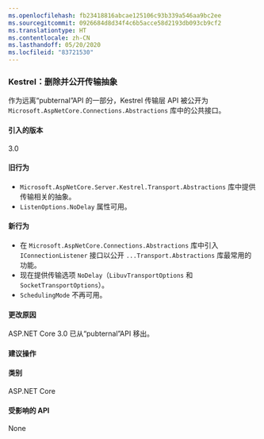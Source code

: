 ```yaml
---
ms.openlocfilehash: fb23418816abcae125106c93b339a546aa9bc2ee
ms.sourcegitcommit: 0926684d8d34f4c6b5acce58d2193db093cb9cf2
ms.translationtype: HT
ms.contentlocale: zh-CN
ms.lasthandoff: 05/20/2020
ms.locfileid: "83721530"
---
```

### <a name="kestrel-transport-abstractions-removed-and-made-public"></a>Kestrel：删除并公开传输抽象

作为远离“pubternal”API 的一部分，Kestrel 传输层 API 被公开为 `Microsoft.AspNetCore.Connections.Abstractions` 库中的公共接口。

#### <a name="version-introduced"></a>引入的版本

3.0

#### <a name="old-behavior"></a>旧行为

- `Microsoft.AspNetCore.Server.Kestrel.Transport.Abstractions` 库中提供传输相关的抽象。
- `ListenOptions.NoDelay` 属性可用。

#### <a name="new-behavior"></a>新行为

- 在 `Microsoft.AspNetCore.Connections.Abstractions` 库中引入 `IConnectionListener` 接口以公开 `...Transport.Abstractions` 库最常用的功能。
- 现在提供传输选项 `NoDelay`（`LibuvTransportOptions` 和 `SocketTransportOptions`）。
- `SchedulingMode` 不再可用。

#### <a name="reason-for-change"></a>更改原因

ASP.NET Core 3.0 已从“pubternal”API 移出。

#### <a name="recommended-action"></a>建议操作

#### <a name="category"></a>类别

ASP.NET Core

#### <a name="affected-apis"></a>受影响的 API

None

<!-- 

#### Affected APIs

Not detectable via API analysis

-->
